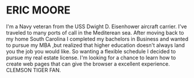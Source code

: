 

 
    
    
 
  <h1>ERIC MOORE</h1>
  

  <body>
  	I'm a Navy veteran from the USS Dwight D. Eisenhower aircraft carrier. I've traveled to many ports of call in the Mediterean sea. After moving back to my home South Carolina I completed my bachelors in Business and wanted to pursue my MBA ,but realized that higher education doesn't always land you the job you would like. So wanting a flexible schedule I decided to pursue my real estate license. I'm looking for a chance to learn how to create web pages that can give the browser a excellent experience. CLEMSON TIGER FAN.
  
      

   
      


      
     

  
      


    
  </body>
